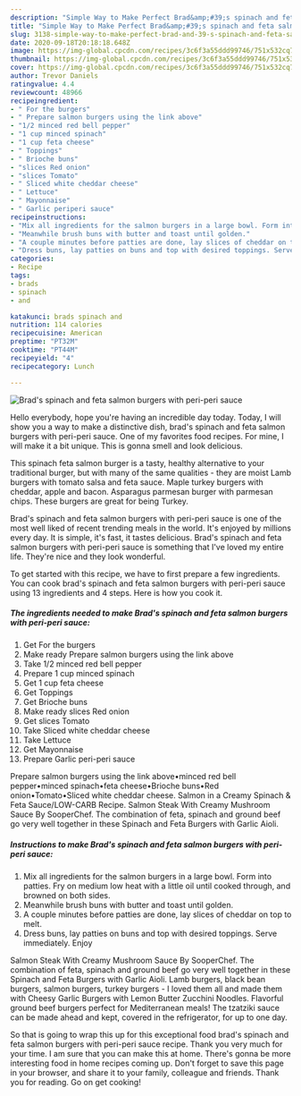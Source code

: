 ```yaml
---
description: "Simple Way to Make Perfect Brad&amp;#39;s spinach and feta salmon burgers with peri-peri sauce"
title: "Simple Way to Make Perfect Brad&amp;#39;s spinach and feta salmon burgers with peri-peri sauce"
slug: 3138-simple-way-to-make-perfect-brad-and-39-s-spinach-and-feta-salmon-burgers-with-peri-peri-sauce
date: 2020-09-18T20:18:18.648Z
image: https://img-global.cpcdn.com/recipes/3c6f3a55ddd99746/751x532cq70/brads-spinach-and-feta-salmon-burgers-with-peri-peri-sauce-recipe-main-photo.jpg
thumbnail: https://img-global.cpcdn.com/recipes/3c6f3a55ddd99746/751x532cq70/brads-spinach-and-feta-salmon-burgers-with-peri-peri-sauce-recipe-main-photo.jpg
cover: https://img-global.cpcdn.com/recipes/3c6f3a55ddd99746/751x532cq70/brads-spinach-and-feta-salmon-burgers-with-peri-peri-sauce-recipe-main-photo.jpg
author: Trevor Daniels
ratingvalue: 4.4
reviewcount: 48966
recipeingredient:
- " For the burgers"
- " Prepare salmon burgers using the link above"
- "1/2 minced red bell pepper"
- "1 cup minced spinach"
- "1 cup feta cheese"
- " Toppings"
- " Brioche buns"
- "slices Red onion"
- "slices Tomato"
- " Sliced white cheddar cheese"
- " Lettuce"
- " Mayonnaise"
- " Garlic periperi sauce"
recipeinstructions:
- "Mix all ingredients for the salmon burgers in a large bowl. Form into patties. Fry on medium low heat with a little oil until cooked through, and browned on both sides."
- "Meanwhile brush buns with butter and toast until golden."
- "A couple minutes before patties are done, lay slices of cheddar on top to melt."
- "Dress buns, lay patties on buns and top with desired toppings. Serve immediately. Enjoy"
categories:
- Recipe
tags:
- brads
- spinach
- and

katakunci: brads spinach and 
nutrition: 114 calories
recipecuisine: American
preptime: "PT32M"
cooktime: "PT44M"
recipeyield: "4"
recipecategory: Lunch

---
```



![Brad&#39;s spinach and feta salmon burgers with peri-peri sauce](https://img-global.cpcdn.com/recipes/3c6f3a55ddd99746/751x532cq70/brads-spinach-and-feta-salmon-burgers-with-peri-peri-sauce-recipe-main-photo.jpg)

Hello everybody, hope you're having an incredible day today. Today, I will show you a way to make a distinctive dish, brad&#39;s spinach and feta salmon burgers with peri-peri sauce. One of my favorites food recipes. For mine, I will make it a bit unique. This is gonna smell and look delicious.

This spinach feta salmon burger is a tasty, healthy alternative to your traditional burger, but with many of the same qualities - they are moist Lamb burgers with tomato salsa and feta sauce. Maple turkey burgers with cheddar, apple and bacon. Asparagus parmesan burger with parmesan chips. These burgers are great for being Turkey.

Brad&#39;s spinach and feta salmon burgers with peri-peri sauce is one of the most well liked of recent trending meals in the world. It's enjoyed by millions every day. It is simple, it's fast, it tastes delicious. Brad&#39;s spinach and feta salmon burgers with peri-peri sauce is something that I've loved my entire life. They're nice and they look wonderful.


To get started with this recipe, we have to first prepare a few ingredients. You can cook brad&#39;s spinach and feta salmon burgers with peri-peri sauce using 13 ingredients and 4 steps. Here is how you cook it.

<!--inarticleads1-->

##### The ingredients needed to make Brad&#39;s spinach and feta salmon burgers with peri-peri sauce:

1. Get  For the burgers
1. Make ready  Prepare salmon burgers using the link above
1. Take 1/2 minced red bell pepper
1. Prepare 1 cup minced spinach
1. Get 1 cup feta cheese
1. Get  Toppings
1. Get  Brioche buns
1. Make ready slices Red onion
1. Get slices Tomato
1. Take  Sliced white cheddar cheese
1. Take  Lettuce
1. Get  Mayonnaise
1. Prepare  Garlic peri-peri sauce


Prepare salmon burgers using the link above•minced red bell pepper•minced spinach•feta cheese•Brioche buns•Red onion•Tomato•Sliced white cheddar cheese. Salmon in a Creamy Spinach &amp; Feta Sauce/LOW-CARB Recipe. Salmon Steak With Creamy Mushroom Sauce By SooperChef. The combination of feta, spinach and ground beef go very well together in these Spinach and Feta Burgers with Garlic Aioli. 

<!--inarticleads2-->

##### Instructions to make Brad&#39;s spinach and feta salmon burgers with peri-peri sauce:

1. Mix all ingredients for the salmon burgers in a large bowl. Form into patties. Fry on medium low heat with a little oil until cooked through, and browned on both sides.
1. Meanwhile brush buns with butter and toast until golden.
1. A couple minutes before patties are done, lay slices of cheddar on top to melt.
1. Dress buns, lay patties on buns and top with desired toppings. Serve immediately. Enjoy


Salmon Steak With Creamy Mushroom Sauce By SooperChef. The combination of feta, spinach and ground beef go very well together in these Spinach and Feta Burgers with Garlic Aioli. Lamb burgers, black bean burgers, salmon burgers, turkey burgers - I loved them all and made them with Cheesy Garlic Burgers with Lemon Butter Zucchini Noodles. Flavorful ground beef burgers perfect for Mediterranean meals! The tzatziki sauce can be made ahead and kept, covered in the refrigerator, for up to one day. 

So that is going to wrap this up for this exceptional food brad&#39;s spinach and feta salmon burgers with peri-peri sauce recipe. Thank you very much for your time. I am sure that you can make this at home. There's gonna be more interesting food in home recipes coming up. Don't forget to save this page in your browser, and share it to your family, colleague and friends. Thank you for reading. Go on get cooking!
